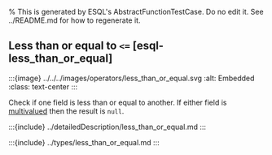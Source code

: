 % This is generated by ESQL's AbstractFunctionTestCase. Do no edit it. See ../README.md for how to regenerate it.

## Less than or equal to `<=` [esql-less_than_or_equal]

:::{image} ../../../images/operators/less_than_or_equal.svg
:alt: Embedded
:class: text-center
:::

Check if one field is less than or equal to another. If either field is [multivalued](/reference/query-languages/esql/esql-multivalued-fields.md) then the result is `null`.

:::{include} ../detailedDescription/less_than_or_equal.md
:::

:::{include} ../types/less_than_or_equal.md
:::

